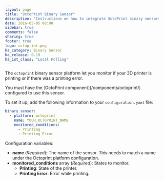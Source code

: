 ```yaml
---
layout: page
title: "OctoPrint Binary Sensor"
description: "Instructions on how to integrate OctoPrint binary sensors within Home Assistant."
date: 2016-05-05 08:00
sidebar: true
comments: false
sharing: true
footer: true
logo: octoprint.png
ha_category: Binary Sensor
ha_release: 0.19
ha_iot_class: "Local Polling"
---
```



The `octoprint` binary sensor platform let you monitor if your 3D printer is printing or if there was a printing error.

<p class='note'>
You must have the [OctoPrint component](/components/octoprint/) configured to use this sensor.
</p>

To set it up, add the following information to your `configuration.yaml` file:

```yaml
binary_sensor:
  - platform: octoprint
    name: YOUR_OCTOPRINT_NAME
    monitored_conditions:
      - Printing
      - Printing Error
```

Configuration variables:
- **name** (*Required*): The name of the sensor. This needs to match a name under the Octoprint platform configuration.
- **monitored_conditions** array (*Required*): States to monitor.
  - **Printing**: State of the printer.
  - **Printing Error**: Error while printing.
